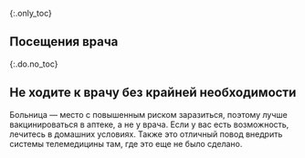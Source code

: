 {:.only_toc}
## Посещения врача

{:.do.no_toc}
## Не ходите к врачу без крайней необходимости

Больница — место с повышенным риском заразиться, поэтому лучше вакцинироваться в аптеке, а не у врача. Если у вас есть возможность, лечитесь в домашних условиях.
Также это отличный повод внедрить системы телемедицины там, где это еще не было сделано.
